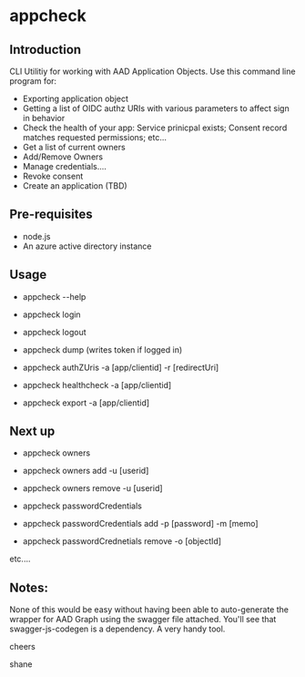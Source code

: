 # appcheck

## Introduction
CLI Utilitiy for working with AAD Application Objects.  Use this command line program for:
* Exporting application object
* Getting a list of OIDC authz URIs with various parameters to affect sign in behavior
* Check the health of your app: Service prinicpal exists; Consent record matches requested permissions; etc...
* Get a list of current owners
* Add/Remove Owners
* Manage credentials....
* Revoke consent
* Create an application (TBD)

## Pre-requisites
* node.js
* An azure active directory instance

## Usage
* appcheck --help

* appcheck login
* appcheck logout
* appcheck dump (writes token if logged in)
* appcheck authZUris -a [app/clientid] -r [redirectUri]
* appcheck healthcheck -a [app/clientid]
* appcheck export -a [app/clientid]

## Next up
* appcheck owners
* appcheck owners add -u [userid]
* appcheck owners remove -u [userid]

* appcheck passwordCredentials
* appcheck passwordCredentials add -p [password] -m [memo]
* appcheck passwordCrednetials remove -o [objectId]

etc....

## Notes:

None of this would be easy without having been able to auto-generate the wrapper for AAD Graph using the swagger file attached.  You'll see that swagger-js-codegen is a dependency.  A very handy tool.

cheers

shane
